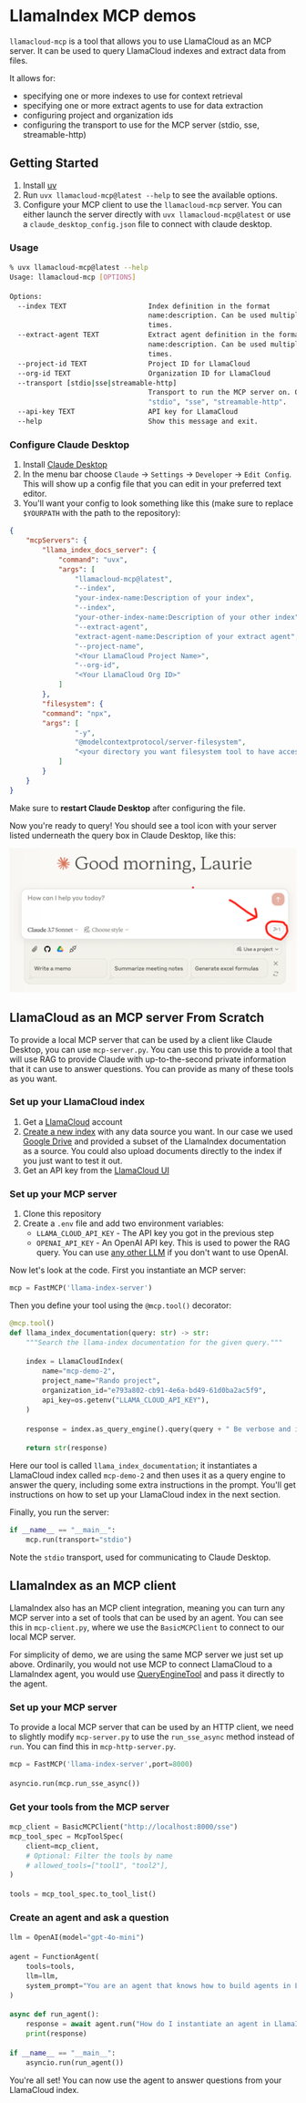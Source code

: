 # LlamaIndex MCP demos

`llamacloud-mcp` is a tool that allows you to use LlamaCloud as an MCP server. It can be used to query LlamaCloud indexes and extract data from files.

It allows for:
- specifying one or more indexes to use for context retrieval
- specifying one or more extract agents to use for data extraction
- configuring project and organization ids
- configuring the transport to use for the MCP server (stdio, sse, streamable-http)

## Getting Started

1. Install [uv](https://docs.astral.sh/uv/getting-started/installation/)
2. Run `uvx llamacloud-mcp@latest --help` to see the available options.
3. Configure your MCP client to use the `llamacloud-mcp` server. You can either launch the server directly with `uvx llamacloud-mcp@latest` or use a `claude_desktop_config.json` file to connect with claude desktop.

### Usage

```bash
% uvx llamacloud-mcp@latest --help
Usage: llamacloud-mcp [OPTIONS]

Options:
  --index TEXT                    Index definition in the format
                                  name:description. Can be used multiple
                                  times.
  --extract-agent TEXT            Extract agent definition in the format
                                  name:description. Can be used multiple
                                  times.
  --project-id TEXT               Project ID for LlamaCloud
  --org-id TEXT                   Organization ID for LlamaCloud
  --transport [stdio|sse|streamable-http]
                                  Transport to run the MCP server on. One of
                                  "stdio", "sse", "streamable-http".
  --api-key TEXT                  API key for LlamaCloud
  --help                          Show this message and exit.
```

### Configure Claude Desktop

1. Install [Claude Desktop](https://claude.ai/download)
2. In the menu bar choose `Claude` -> `Settings` -> `Developer` -> `Edit Config`. This will show up a config file that you can edit in your preferred text editor.
3. You'll want your config to look something like this (make sure to replace `$YOURPATH` with the path to the repository):

```json
{
    "mcpServers": {
        "llama_index_docs_server": {
            "command": "uvx",
            "args": [
                "llamacloud-mcp@latest",
                "--index",
                "your-index-name:Description of your index",
                "--index",
                "your-other-index-name:Description of your other index",
                "--extract-agent",
                "extract-agent-name:Description of your extract agent",
                "--project-name",
                "<Your LlamaCloud Project Name>",
                "--org-id",
                "<Your LlamaCloud Org ID>"
            ]
        },
        "filesystem": {
        "command": "npx",
        "args": [
                "-y",
                "@modelcontextprotocol/server-filesystem",
                "<your directory you want filesystem tool to have access to>"
            ]
        }
    }
}
```

Make sure to **restart Claude Desktop** after configuring the file.

Now you're ready to query! You should see a tool icon with your server listed underneath the query box in Claude Desktop, like this:

![](./claude.png)

## LlamaCloud as an MCP server From Scratch

To provide a local MCP server that can be used by a client like Claude Desktop, you can use `mcp-server.py`. You can use this to provide a tool that will use RAG to provide Claude with up-to-the-second private information that it can use to answer questions. You can provide as many of these tools as you want.

### Set up your LlamaCloud index

1. Get a [LlamaCloud](https://cloud.llamaindex.ai/) account
2. [Create a new index](https://docs.cloud.llamaindex.ai/llamacloud/guides/ui) with any data source you want. In our case we used [Google Drive](https://docs.cloud.llamaindex.ai/llamacloud/integrations/data_sources/google_drive) and provided a subset of the LlamaIndex documentation as a source. You could also upload documents directly to the index if you just want to test it out.
3. Get an API key from the [LlamaCloud UI](https://cloud.llamaindex.ai/)

### Set up your MCP server

1. Clone this repository
2. Create a `.env` file and add two environment variables:
    - `LLAMA_CLOUD_API_KEY` - The API key you got in the previous step
    - `OPENAI_API_KEY` - An OpenAI API key. This is used to power the RAG query. You can use [any other LLM](https://docs.llamaindex.ai/en/stable/understanding/using_llms/using_llms/) if you don't want to use OpenAI.

Now let's look at the code. First you instantiate an MCP server:

```python
mcp = FastMCP('llama-index-server')
```

Then you define your tool using the `@mcp.tool()` decorator:

```python
@mcp.tool()
def llama_index_documentation(query: str) -> str:
    """Search the llama-index documentation for the given query."""

    index = LlamaCloudIndex(
        name="mcp-demo-2",
        project_name="Rando project",
        organization_id="e793a802-cb91-4e6a-bd49-61d0ba2ac5f9",
        api_key=os.getenv("LLAMA_CLOUD_API_KEY"),
    )

    response = index.as_query_engine().query(query + " Be verbose and include code examples.")

    return str(response)
```

Here our tool is called `llama_index_documentation`; it instantiates a LlamaCloud index called `mcp-demo-2` and then uses it as a query engine to answer the query, including some extra instructions in the prompt. You'll get instructions on how to set up your LlamaCloud index in the next section.

Finally, you run the server:

```python
if __name__ == "__main__":
    mcp.run(transport="stdio")
```

Note the `stdio` transport, used for communicating to Claude Desktop.

## LlamaIndex as an MCP client

LlamaIndex also has an MCP client integration, meaning you can turn any MCP server into a set of tools that can be used by an agent. You can see this in `mcp-client.py`, where we use the `BasicMCPClient` to connect to our local MCP server.

For simplicity of demo, we are using the same MCP server we just set up above. Ordinarily, you would not use MCP to connect LlamaCloud to a LlamaIndex agent, you would use [QueryEngineTool](https://docs.llamaindex.ai/en/stable/examples/agent/openai_agent_with_query_engine/) and pass it directly to the agent.

### Set up your MCP server

To provide a local MCP server that can be used by an HTTP client, we need to slightly modify `mcp-server.py` to use the `run_sse_async` method instead of `run`. You can find this in `mcp-http-server.py`.

```python
mcp = FastMCP('llama-index-server',port=8000)

asyncio.run(mcp.run_sse_async())
```

### Get your tools from the MCP server

```python
mcp_client = BasicMCPClient("http://localhost:8000/sse")
mcp_tool_spec = McpToolSpec(
    client=mcp_client,
    # Optional: Filter the tools by name
    # allowed_tools=["tool1", "tool2"],
)

tools = mcp_tool_spec.to_tool_list()
```

### Create an agent and ask a question

```python
llm = OpenAI(model="gpt-4o-mini")

agent = FunctionAgent(
    tools=tools,
    llm=llm,
    system_prompt="You are an agent that knows how to build agents in LlamaIndex.",
)

async def run_agent():
    response = await agent.run("How do I instantiate an agent in LlamaIndex?")
    print(response)

if __name__ == "__main__":
    asyncio.run(run_agent())
```

You're all set! You can now use the agent to answer questions from your LlamaCloud index.
